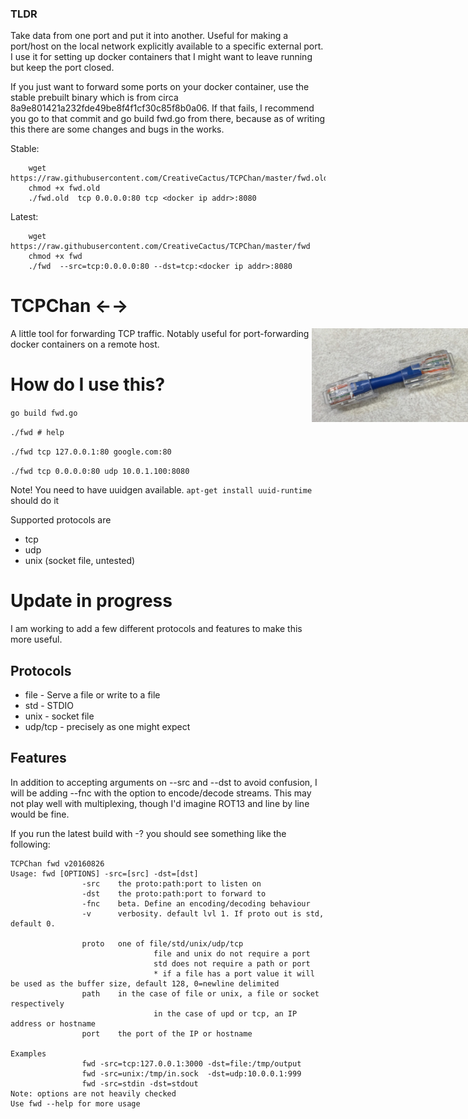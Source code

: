 ### TLDR

Take data from one port and put it into another. Useful for making a port/host on the local network explicitly available to a specific external port. I use it for setting up docker containers that I might want to leave running but keep the port closed. 

If you just want to forward some ports on your docker container, use the stable prebuilt binary which is from circa 8a9e801421a232fde49be8f4f1cf30c85f8b0a06. If that fails, I recommend you go to that commit and go build fwd.go from there, because as of writing this there are some changes and bugs in the works.

Stable:

``` 
    wget https://raw.githubusercontent.com/CreativeCactus/TCPChan/master/fwd.old
    chmod +x fwd.old
    ./fwd.old  tcp 0.0.0.0:80 tcp <docker ip addr>:8080
```

Latest:

```
    wget https://raw.githubusercontent.com/CreativeCactus/TCPChan/master/fwd
    chmod +x fwd
    ./fwd  --src=tcp:0.0.0.0:80 --dst=tcp:<docker ip addr>:8080    
```

# TCPChan ←→

<img src="https://raw.githubusercontent.com/CreativeCactus/TCPChan/master/cat.png" alt="cat" style="height:150px; width:250px; right: 0px; position:absolute;"></img>

A little tool for forwarding TCP traffic. Notably useful for port-forwarding docker containers on a remote host.

# How do I use this?

``` go build fwd.go ```

``` ./fwd # help ```

``` ./fwd tcp 127.0.0.1:80 google.com:80 ```

``` ./fwd tcp 0.0.0.0:80 udp 10.0.1.100:8080 ```

Note! You need to have uuidgen available. ``` apt-get install uuid-runtime ``` should do it

Supported protocols are 
 - tcp
 - udp
 - unix (socket file, untested)
 
# Update in progress
 
I am working to add a few different protocols and features to make this more useful.

## Protocols

 - file - Serve a file or write to a file
 - std  - STDIO
 - unix - socket file
 - udp/tcp - precisely as one might expect

## Features

In addition to accepting arguments on --src and --dst to avoid confusion, I will be adding --fnc with the option to encode/decode streams. This may not play well with multiplexing, though I'd imagine ROT13 and line by line would be fine.




If you run the latest build with -? you should see something like the following:
 
```
TCPChan fwd v20160826
Usage: fwd [OPTIONS] -src=[src] -dst=[dst]
                -src    the proto:path:port to listen on
                -dst    the proto:path:port to forward to
                -fnc    beta. Define an encoding/decoding behaviour
                -v      verbosity. default lvl 1. If proto out is std, default 0.

                proto   one of file/std/unix/udp/tcp
                                file and unix do not require a port
                                std does not require a path or port
                                * if a file has a port value it will be used as the buffer size, default 128, 0=newline delimited 
                path    in the case of file or unix, a file or socket respectively
                                in the case of upd or tcp, an IP address or hostname
                port    the port of the IP or hostname

Examples
                fwd -src=tcp:127.0.0.1:3000 -dst=file:/tmp/output
                fwd -src=unix:/tmp/in.sock  -dst=udp:10.0.0.1:999
                fwd -src=stdin -dst=stdout
Note: options are not heavily checked
Use fwd --help for more usage
```

